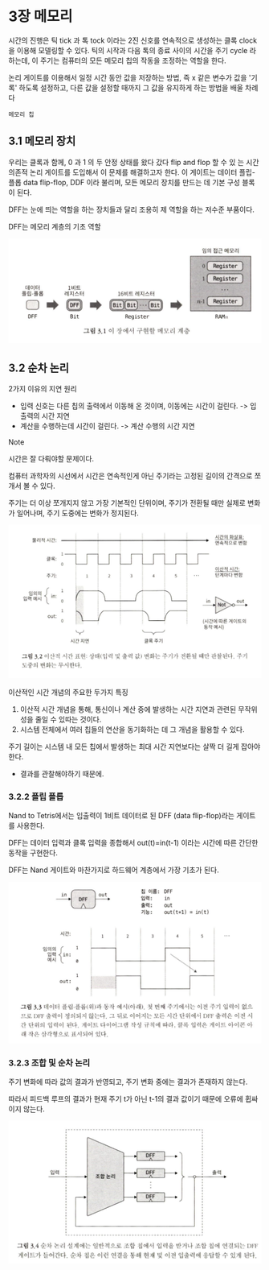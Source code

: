 # 3장 메모리

시간의 진행은 틱 tick 과 톡 tock 이라는 2진 신호를 연속적으로 생성하는 클록 clock 을 이용해 모델링할 수 있다. 틱의 시작과 다음 톡의 종료 사이의 시간을 주기 cycle 라 하는데, 이 주기는 컴퓨터의 모든 메모리 칩의 작동을 조정하는 역할을 한다.

논리 게이트를 이용해서 일정 시간 동안 값을 저장하는 방법, 즉 x 같은 변수가 값을 '기록' 하도록 설정하고, 다른 값을 설정할 때까지 그 값을 유지하게 하는 방법을 배울 차례다

`메모리 칩`

## 3.1 메모리 장치

우리는 클록과 함께, 0 과 1 의 두 안정 상태를 왔다 갔다 flip and flop 할 수 있
는 시간의존적 논리 게이트를 도입해서 이 문제를 해결하고자 한다. 이 게이트는 데이터 플립- 플롭 data flip-flop, DDF 이라 불리며, 모든 메모리 장치를 만드는 데 기본 구성 블록이 된다.

DFF는 눈에 띄는 역할을 하는 장치들과 달리 조용히 제 역할을 하는 저수준 부품이다.

DFF는 메모리 계층의 기초 역할

![이 장에서 구현할 메모리 계층](./images/image4-1.png)

## 3.2 순차 논리

2가지 이유의 지연 원리

- 입력 신호는 다른 칩의 출력에서 이동해 온 것이며, 이동에는 시간이 걸린다. -> 입출력의 시간 지연
- 계산을 수행하는데 시간이 걸린다. -> 계산 수행의 시간 지연

> [!NOTE]
> 시간은 잘 다뤄야할 문제이다.

컴퓨터 과학자의 시선에서 시간은 연속적인게 아닌 주기라는 고정된 길이의 간격으로 쪼개서 볼 수 있다.

주기는 더 이상 쪼개지지 않고 가장 기본적인 단위이며, 주기가 전환될 때만 실제로 변화가 일어나며, 주기 도중에는 변화가 정지된다.

![이산적 시간 표현](./images/image4-2.png)

이산적인 시간 개념의 주요한 두가지 특징

1. 이산적 시간 개념을 통해, 통신이나 계산 중에 발생하는 시간 지연과 관련된 무작위성을 줄일 수 있따는 것이다.
2. 시스템 전체에서 여러 칩들의 연산을 동기화하는 데 그 개념을 활용할 수 있다.

주기 길이는 시스템 내 모든 칩에서 발생하는 최대 시간 지연보다는 살짝 더 길게 잡아야 한다.

- 결과를 관찰해야하기 때문에.

### 3.2.2 플립 플롭

Nand to Tetris에서는 입출력이 1비트 데이터로 된 DFF (data flip-flop)라는 게이트를 사용한다.

DFF는 데이터 입력과 클록 입력을 종합해서 out(t)=in(t-1) 이라는 시간에 따른 간단한 동작을 구현한다.

DFF는 Nand 게이트와 마찬가지로 하드웨어 계층에서 가장 기초가 된다.

![DFF와 동작 예시](./images/image4-3.png)

### 3.2.3 조합 및 순차 논리

주기 변화에 따라 값의 결과가 반영되고, 주기 변화 중에는 결과가 존재하지 않는다.

따라서 피드백 루프의 결과가 현재 주기 t가 아닌 t-1의 결과 값이기 때문에 오류에 휩싸이지 않는다.

![순차 논리 설계 + 이전 입출력 응답](./images/image4-4.png)
